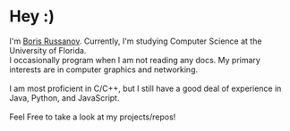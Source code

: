 # Hey :)

I'm [Boris Russanov](https://s1gr4y.github.io/). Currently, I'm studying Computer Science at the University of Florida. \
I occasionally program when I am not reading any docs. My primary interests are in computer graphics and networking. \
\
I am most proficient in C/C++, but I still have a good deal of experience in Java, Python, and JavaScript.\
\
Feel Free to take a look at my projects/repos!